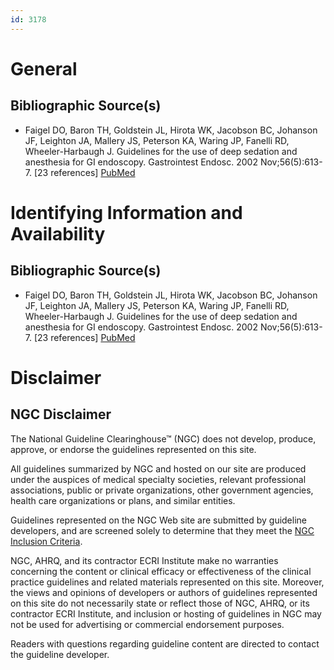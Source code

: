 ```yaml
---
id: 3178
---
```


# General

## Bibliographic Source(s)

- Faigel DO, Baron TH, Goldstein JL, Hirota WK, Jacobson BC, Johanson JF, Leighton JA, Mallery JS, Peterson KA, Waring JP, Fanelli RD, Wheeler-Harbaugh J. Guidelines for the use of deep sedation and anesthesia for GI endoscopy. Gastrointest Endosc. 2002 Nov;56(5):613-7. [23 references] [ PubMed ](http://www.ncbi.nlm.nih.gov/entrez/query.fcgi?cmd=Retrieve&db=pubmed&dopt=Abstract&list_uids=12397263)

# Identifying Information and Availability

## Bibliographic Source(s)

- Faigel DO, Baron TH, Goldstein JL, Hirota WK, Jacobson BC, Johanson JF, Leighton JA, Mallery JS, Peterson KA, Waring JP, Fanelli RD, Wheeler-Harbaugh J. Guidelines for the use of deep sedation and anesthesia for GI endoscopy. Gastrointest Endosc. 2002 Nov;56(5):613-7. [23 references] [ PubMed ](http://www.ncbi.nlm.nih.gov/entrez/query.fcgi?cmd=Retrieve&db=pubmed&dopt=Abstract&list_uids=12397263)

# Disclaimer

## NGC Disclaimer

The National Guideline Clearinghouse™ (NGC) does not develop, produce, approve, or endorse the guidelines represented on this site.

All guidelines summarized by NGC and hosted on our site are produced under the auspices of medical specialty societies, relevant professional associations, public or private organizations, other government agencies, health care organizations or plans, and similar entities.

Guidelines represented on the NGC Web site are submitted by guideline developers, and are screened solely to determine that they meet the [NGC Inclusion Criteria](/help-and-about/summaries/inclusion-criteria).

NGC, AHRQ, and its contractor ECRI Institute make no warranties concerning the content or clinical efficacy or effectiveness of the clinical practice guidelines and related materials represented on this site. Moreover, the views and opinions of developers or authors of guidelines represented on this site do not necessarily state or reflect those of NGC, AHRQ, or its contractor ECRI Institute, and inclusion or hosting of guidelines in NGC may not be used for advertising or commercial endorsement purposes.

Readers with questions regarding guideline content are directed to contact the guideline developer.


